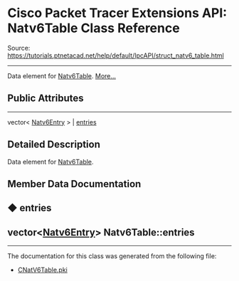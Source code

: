 # Cisco Packet Tracer Extensions API: Natv6Table Class Reference

Source: https://tutorials.ptnetacad.net/help/default/IpcAPI/struct_natv6_table.html

---

Data element for [Natv6Table](struct_natv6_table.html "Data element for Natv6Table."). [More...](struct_natv6_table.html#details)

##  Public Attributes  
  
---  
vector< [Natv6Entry](struct_natv6_entry.html) > | [entries](struct_natv6_table.html#a51e0fdbead1f225c2a698c3cefc2ea92)  
  
## Detailed Description

Data element for [Natv6Table](struct_natv6_table.html "Data element for Natv6Table."). 

## Member Data Documentation

## ◆ entries

vector<[Natv6Entry](struct_natv6_entry.html)> Natv6Table::entries  
---  
  
* * *

The documentation for this class was generated from the following file:

  * [CNatV6Table.pki](_c_nat_v6_table_8pki.html)


